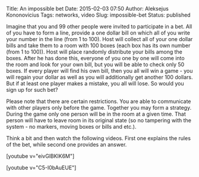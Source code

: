 Title: An impossible bet
Date: 2015-02-03 07:50
Author: Aleksejus Kononovicius
Tags: networks, video
Slug: impossible-bet
Status: published

Imagine that you and 99 other people were
invited to participate in a bet. All of you have to form a line, provide
a one dollar bill on which all of you write your number in the line
(from 1 to 100). Host will collect all of your one dollar bills and take
them to a room with 100 boxes (each box has its own number (from 1 to
100)). Host will place randomly distribute your bills among the boxes.
After he has done this, everyone of you one by one will come into the
room and look for your own bill, but you will be able to check only 50
boxes. If every player will find his own bill, then you all will win a
game - you will regain your dollar as well as you will additionally get
another 100 dollars. But if at least one player makes a mistake, you all
will lose. So would you sign up for such
bet?
<!--more-->

Please note that there are certain restrictions. You are able to
communicate with other players only before the game. Together you may
form a strategy. During the game only one person will be in the room at
a given time. That person will have to leave room in its original state
(so no tampering with the system - no markers, moving boxes or bills and
etc.).

Think a bit and then watch the following videos. First one explains the
rules of the bet, while second one provides an answer.

[youtube v="eivGlBKlK6M"]

[youtube v="C5-I0bAuEUE"]
